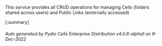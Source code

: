 






This service provides all CRUD operations for managing Cells (folders shared across users) and Public Links (externally accessed)

[:summary]

###### Auto generated by Pydio Cells Enterprise Distribution v4.0.6-alpha1 on 9-Dec-2022
